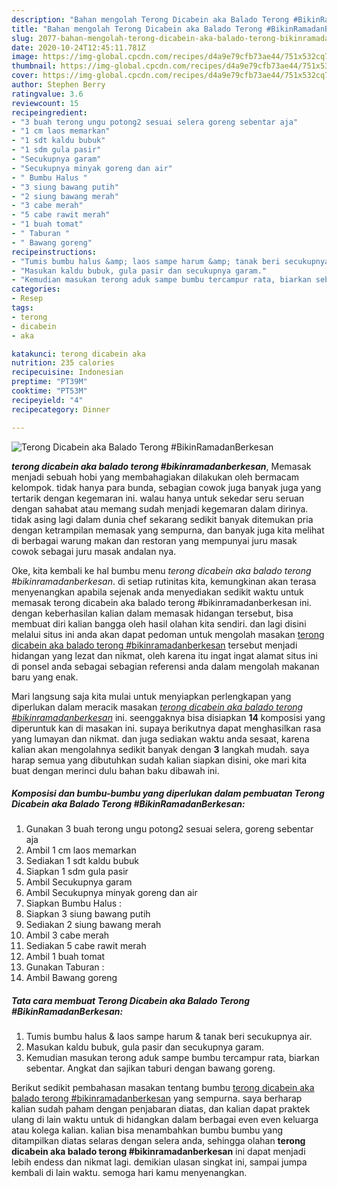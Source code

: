 ```yaml
---
description: "Bahan mengolah Terong Dicabein aka Balado Terong #BikinRamadanBerkesan Lezat"
title: "Bahan mengolah Terong Dicabein aka Balado Terong #BikinRamadanBerkesan Lezat"
slug: 2077-bahan-mengolah-terong-dicabein-aka-balado-terong-bikinramadanberkesan-lezat
date: 2020-10-24T12:45:11.781Z
image: https://img-global.cpcdn.com/recipes/d4a9e79cfb73ae44/751x532cq70/terong-dicabein-aka-balado-terong-bikinramadanberkesan-foto-resep-utama.jpg
thumbnail: https://img-global.cpcdn.com/recipes/d4a9e79cfb73ae44/751x532cq70/terong-dicabein-aka-balado-terong-bikinramadanberkesan-foto-resep-utama.jpg
cover: https://img-global.cpcdn.com/recipes/d4a9e79cfb73ae44/751x532cq70/terong-dicabein-aka-balado-terong-bikinramadanberkesan-foto-resep-utama.jpg
author: Stephen Berry
ratingvalue: 3.6
reviewcount: 15
recipeingredient:
- "3 buah terong ungu potong2 sesuai selera goreng sebentar aja"
- "1 cm laos memarkan"
- "1 sdt kaldu bubuk"
- "1 sdm gula pasir"
- "Secukupnya garam"
- "Secukupnya minyak goreng dan air"
- " Bumbu Halus "
- "3 siung bawang putih"
- "2 siung bawang merah"
- "3 cabe merah"
- "5 cabe rawit merah"
- "1 buah tomat"
- " Taburan "
- " Bawang goreng"
recipeinstructions:
- "Tumis bumbu halus &amp; laos sampe harum &amp; tanak beri secukupnya air."
- "Masukan kaldu bubuk, gula pasir dan secukupnya garam."
- "Kemudian masukan terong aduk sampe bumbu tercampur rata, biarkan sebentar. Angkat dan sajikan taburi dengan bawang goreng."
categories:
- Resep
tags:
- terong
- dicabein
- aka

katakunci: terong dicabein aka 
nutrition: 235 calories
recipecuisine: Indonesian
preptime: "PT39M"
cooktime: "PT53M"
recipeyield: "4"
recipecategory: Dinner

---
```



![Terong Dicabein aka Balado Terong #BikinRamadanBerkesan](https://img-global.cpcdn.com/recipes/d4a9e79cfb73ae44/751x532cq70/terong-dicabein-aka-balado-terong-bikinramadanberkesan-foto-resep-utama.jpg)

<b><i>terong dicabein aka balado terong #bikinramadanberkesan</i></b>, Memasak menjadi sebuah hobi yang membahagiakan dilakukan oleh bermacam kelompok. tidak hanya para bunda, sebagian cowok juga banyak juga yang tertarik dengan kegemaran ini. walau hanya untuk sekedar seru seruan dengan sahabat atau memang sudah menjadi kegemaran dalam dirinya. tidak asing lagi dalam dunia chef sekarang sedikit banyak ditemukan pria dengan ketrampilan memasak yang sempurna, dan banyak juga kita melihat di berbagai warung makan dan restoran yang mempunyai juru masak cowok sebagai juru masak andalan nya.



Oke, kita kembali ke hal bumbu menu <i>terong dicabein aka balado terong #bikinramadanberkesan</i>. di setiap rutinitas kita, kemungkinan akan terasa menyenangkan apabila sejenak anda menyediakan sedikit waktu untuk memasak terong dicabein aka balado terong #bikinramadanberkesan ini. dengan keberhasilan kalian dalam memasak hidangan tersebut, bisa membuat diri kalian bangga oleh hasil olahan kita sendiri. dan lagi disini melalui situs ini anda akan dapat pedoman untuk mengolah masakan <u>terong dicabein aka balado terong #bikinramadanberkesan</u> tersebut menjadi hidangan yang lezat dan nikmat, oleh karena itu ingat ingat alamat situs ini di ponsel anda sebagai sebagian referensi anda dalam mengolah makanan baru yang enak.


Mari langsung saja kita mulai untuk menyiapkan perlengkapan yang diperlukan dalam meracik masakan <u><i>terong dicabein aka balado terong #bikinramadanberkesan</i></u> ini. seenggaknya bisa disiapkan <b>14</b> komposisi yang diperuntuk kan di masakan ini. supaya berikutnya dapat menghasilkan rasa yang lumayan dan nikmat. dan juga sediakan waktu anda sesaat, karena kalian akan mengolahnya sedikit banyak dengan <b>3</b> langkah mudah. saya harap semua yang dibutuhkan sudah kalian siapkan disini, oke mari kita buat dengan merinci dulu bahan baku dibawah ini.

<!--inarticleads1-->

##### Komposisi dan bumbu-bumbu yang diperlukan dalam pembuatan Terong Dicabein aka Balado Terong #BikinRamadanBerkesan:

1. Gunakan 3 buah terong ungu potong2 sesuai selera, goreng sebentar aja
1. Ambil 1 cm laos memarkan
1. Sediakan 1 sdt kaldu bubuk
1. Siapkan 1 sdm gula pasir
1. Ambil Secukupnya garam
1. Ambil Secukupnya minyak goreng dan air
1. Siapkan  Bumbu Halus :
1. Siapkan 3 siung bawang putih
1. Sediakan 2 siung bawang merah
1. Ambil 3 cabe merah
1. Sediakan 5 cabe rawit merah
1. Ambil 1 buah tomat
1. Gunakan  Taburan :
1. Ambil  Bawang goreng




<!--inarticleads2-->

##### Tata cara membuat Terong Dicabein aka Balado Terong #BikinRamadanBerkesan:

1. Tumis bumbu halus &amp; laos sampe harum &amp; tanak beri secukupnya air.
1. Masukan kaldu bubuk, gula pasir dan secukupnya garam.
1. Kemudian masukan terong aduk sampe bumbu tercampur rata, biarkan sebentar. Angkat dan sajikan taburi dengan bawang goreng.




Berikut sedikit pembahasan masakan tentang bumbu <u>terong dicabein aka balado terong #bikinramadanberkesan</u> yang sempurna. saya berharap kalian sudah paham dengan penjabaran diatas, dan kalian dapat praktek ulang di lain waktu untuk di hidangkan dalam berbagai even even keluarga atau kolega kalian. kalian bisa menambahkan bumbu bumbu yang ditampilkan diatas selaras dengan selera anda, sehingga olahan <b>terong dicabein aka balado terong #bikinramadanberkesan</b> ini dapat menjadi lebih endess dan nikmat lagi. demikian ulasan singkat ini, sampai jumpa kembali di lain waktu. semoga hari kamu menyenangkan.
